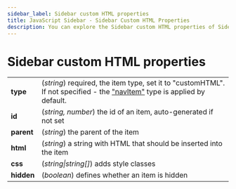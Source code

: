 ```yaml
---
sidebar_label: Sidebar custom HTML properties
title: JavaScript Sidebar - Sidebar Custom HTML Properties 
description: You can explore the Sidebar custom HTML properties of Sidebar in the documentation of the DHTMLX JavaScript UI library. Browse developer guides and API reference, try out code examples and live demos, and download a free 30-day evaluation version of DHTMLX Suite 7.
---
```


# Sidebar custom HTML properties

<table>
	<tbody>
        <tr>
			<td><b>type</b></td>
			<td>(<i>string</i>) required, the item type, set it to "customHTML". If not specified - the <a href="../../navitem">"navItem"</a> type is applied by default.</td>
		</tr>
		<tr>
			<td><b>id</b></td>
			<td>(<i>string, number</i>) the id of an item, auto-generated if not set</td>
		</tr>
		<tr>
			<td><b>parent</b></td>
			<td>(<i>string</i>) the parent of the item</td>
		</tr>
		<tr>
			<td><b>html</b></td>
			<td>(<i>string</i>) a string with HTML that should be inserted into the item</td>
		</tr>
		<tr>
			<td><b>css</b></td>
			<td>(<i>string|string[]</i>) adds style classes</td>
		</tr>
		<tr>
			<td><b>hidden</b></td>
			<td>(<i>boolean</i>) defines whether an item is hidden</td>
		</tr>
    </tbody>
</table>
